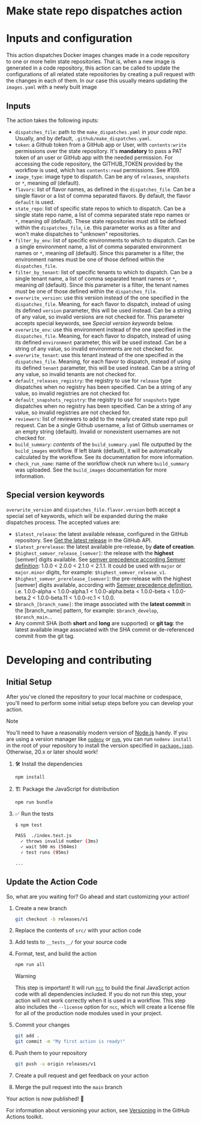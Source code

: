 # Make state repo dispatches action

# Inputs and configuration

This action dispatches Docker images changes made in a code repository to one or
more helm state repositories. That is, when a new image is generated in a code
repository, this action can be called to update the configurations of all
related state repositories by creating a pull request with the changes in each
of them. In our case this usually means updating the `images.yaml` with a newly
built image

## Inputs

The action takes the following inputs:

- `dispatches_file`: path to the `make_dispatches.yaml` in _your code repo_.
  Usually, and by default, `.github/make_dispatches.yaml`.
- `token`: a Github token from a GitHub app or User, with `contents:write` permissions over the state
  repository. It's **mandatory** to pass a PAT token of an user or GitHub app with
  the needed permission. For accessing the code repository, the GITHUB_TOKEN
  provided by the workflow is used, which has `contents:read` permissions. See #109.
- `image_type`: image type to dispatch. Can be any of `releases`, `snapshots` or
  `*`, meaning _all_ (default).
- `flavors`: list of flavor names, as defined in the `dispatches_file`. Can be a
  single flavor or a list of comma separated flavors. By default, the flavor
  `default` is used.
- `state_repo`: list of specific state repos to which to dispatch. Can be a
  single state repo name, a list of comma separated state repo names or `*`,
  meaning _all_ (default). These state repositories must still be defined within
  the `dispatches_file`, i.e. this parameter works as a filter and won't make
  dispatches to "unknown" repositories.
- `filter_by_env`: list of specific environments to which to dispatch. Can be a
  single environment name, a list of comma separated environment names or `*`,
  meaning _all_ (default). Since this parameter is a filter, the environment
  names must be one of those defined within the `dispatches_file`.
- `filter_by_tenant`: list of specific tenants to which to dispatch. Can be a
  single tenant name, a list of comma separated tenant names or `*`, meaning
  _all_ (default). Since this parameter is a filter, the tenant names must be
  one of those defined within the `dispatches_file`.
- `overwrite_version`: use this version instead of the one specified in the
  `dispatches_file`. Meaning, for each flavor to dispatch, instead of using its
  defined `version` parameter, this will be used instead. Can be a string of any
  value, so invalid versions are not checked for. This parameter accepts special
  keywords, see _Special version keywords_ below.
- `overwrite_env`: use this environment instead of the one specified in the
  `dispatches_file`. Meaning, for each flavor to dispatch, instead of using its
  defined `environment` parameter, this will be used instead. Can be a string of
  any value, so invalid environments are not checked for.
- `overwrite_tenant`: use this tenant instead of the one specified in the
  `dispatches_file`. Meaning, for each flavor to dispatch, instead of using its
  defined `tenant` parameter, this will be used instead. Can be a string of any
  value, so invalid tenants are not checked for.
- `default_releases_registry`: the registry to use for `release` type dispatches
  when no registry has been specified. Can be a string of any value, so invalid
  registries are not checked for.
- `default_snapshots_registry`: the registry to use for `snapshots` type
  dispatches when no registry has been specified. Can be a string of any value,
  so invalid registries are not checked for.
- `reviewers`: list of reviewers to add to the newly created state repo pull
  request. Can be a single Github username, a list of Github usernames or an
  empty string (default). Invalid or nonexistent usernames are not checked for.
- `build_summary`: _contents_ of the `build_summary.yaml` file outputted by the
  `build_images` workflow. If left blank (default), it will be automatically
  calculated by the workflow. See its documentation for more information.
- `check_run_name`: name of the workflow check run where `build_summary` was
  uploaded. See the `build_images` documentation for more information.

## Special version keywords

`overwrite_version` and `dispatches_file.flavor.version` both accept a special
set of keywords, which will be expanded during the make dispatches process. The
accepted values are:

- `$latest_release`: the latest available release, configured in the GitHub
  repository. See
  [Get the latest release](https://docs.github.com/en/rest/releases/releases?apiVersion=2022-11-28#get-the-latest-release)
  in the GitHub API.
- `$latest_prerelease`: the latest available pre-release, by **date of
  creation**.
- `$highest_semver_release_[semver]`: the release with the **highest** [semver]
  digits available. See
  [semver precedence according Semver definition](https://semver.org/#spec-item-11):
  1.0.0 < 2.0.0 < 2.1.0 < 2.1.1. It could be used with `major` or `major.minor`
  digits, for example: `$highest_semver_release_v1`.
- `$highest_semver_prerelease_[semver]`: the pre-release with the highest
  [semver] digits available, according with
  [Semver precedence definition](https://semver.org/#spec-item-11), i.e.
  1.0.0-alpha < 1.0.0-alpha.1 < 1.0.0-alpha.beta < 1.0.0-beta < 1.0.0-beta.2 <
  1.0.0-beta.11 < 1.0.0-rc.1 < 1.0.0.
- `$branch_[branch_name]`: the image associated with the **latest commit** in
  the [branch_name] pattern, for example: `$branch_develop`, `$branch_main`...
- Any commit SHA (both **short** and **long** are supported) or **git tag**: the
  latest available image associated with the SHA commit or de-referenced commit
  from the git tag.

# Developing and contributing

## Initial Setup

After you've cloned the repository to your local machine or codespace, you'll
need to perform some initial setup steps before you can develop your action.

> [!NOTE]
>
> You'll need to have a reasonably modern version of
> [Node.js](https://nodejs.org) handy. If you are using a version manager like
> [`nodenv`](https://github.com/nodenv/nodenv) or
> [`nvm`](https://github.com/nvm-sh/nvm), you can run `nodenv install` in the
> root of your repository to install the version specified in
> [`package.json`](./package.json). Otherwise, 20.x or later should work!

1. :hammer_and_wrench: Install the dependencies

   ```bash
   npm install
   ```

1. :building_construction: Package the JavaScript for distribution

   ```bash
   npm run bundle
   ```

1. :white_check_mark: Run the tests

   ```bash
   $ npm test

   PASS  ./index.test.js
     ✓ throws invalid number (3ms)
     ✓ wait 500 ms (504ms)
     ✓ test runs (95ms)

   ...
   ```

## Update the Action Code

So, what are you waiting for? Go ahead and start customizing your action!

1. Create a new branch

   ```bash
   git checkout -b releases/v1
   ```

1. Replace the contents of `src/` with your action code
1. Add tests to `__tests__/` for your source code
1. Format, test, and build the action

   ```bash
   npm run all
   ```

   > [!WARNING]
   >
   > This step is important! It will run [`ncc`](https://github.com/vercel/ncc)
   > to build the final JavaScript action code with all dependencies included.
   > If you do not run this step, your action will not work correctly when it is
   > used in a workflow. This step also includes the `--license` option for
   > `ncc`, which will create a license file for all of the production node
   > modules used in your project.

1. Commit your changes

   ```bash
   git add .
   git commit -m "My first action is ready!"
   ```

1. Push them to your repository

   ```bash
   git push -u origin releases/v1
   ```

1. Create a pull request and get feedback on your action
1. Merge the pull request into the `main` branch

Your action is now published! :rocket:

For information about versioning your action, see
[Versioning](https://github.com/actions/toolkit/blob/master/docs/action-versioning.md)
in the GitHub Actions toolkit.
